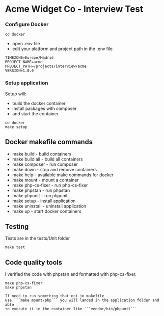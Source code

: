 Acme Widget Co - Interview Test
===============================

### Configure Docker
```
cd docker
```
- open .env file 
- edit your platform and project path in the .env file.

```
TIMEZONE=Europe/Madrid
PROJECT_NAME=acme
PROJECT_PATH=/projects/interview/acme
VERSION=1.0.0
```
### Setup application

Setup will:
- build the docker container
- install packages with composer
- and start the container.

```
cd docker
make setup
```

## Docker makefile commands

- make build        - build containers
- make build all    - build all containers
- make composer     - run composer
- make down         - stop and remove containers
- make help         - available make commands for docker
- make mount        - mount a container
- make php-cs-fixer - run php-cs-fixer
- make phpstan      - run phpstan
- make phpunit      - run phpunit
- make setup        - install application
- make uninstall    - uninstall application
- make up           - start docker containers


## Testing

Tests are in the tests/Unit folder

```make test```

## Code quality tools

I verified the code with phpstan and formatted with php-cs-fixer.

```
make php-cs-fixer
make phpstan

If need to run something that not in makefile
use ```make mount/php``` you will landed in the application folder and able
to execute it in the container like ```vendor/bin/phpunit```
